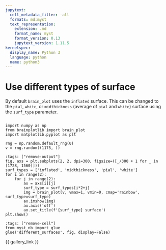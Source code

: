```yaml
---
jupytext:
  cell_metadata_filter: -all
  formats: md:myst
  text_representation:
    extension: .md
    format_name: myst
    format_version: 0.13
    jupytext_version: 1.11.5
kernelspec:
  display_name: Python 3
  language: python
  name: python3
---
```


# Use different types of surface

By default `brain_plot` uses the `inflated` surface.
This can be changed to the `pial`, `white`, or `midthickness` (average of `pial` and `white`) surface using the `surf_type` parameter.

```{glue:} different_surfaces
```

```{code-cell}python
import numpy as np
from brainplotlib import brain_plot
import matplotlib.pyplot as plt

rng = np.random.default_rng(0)
v = rng.random((1175, ))
```
```{code-cell}python
:tags: ["remove-output"]
fig, axs = plt.subplots(2, 2, dpi=300, figsize=([_/300 + 1 for _ in [1728, 1560]]))
surf_types = ['inflated', 'midthickness', 'pial', 'white']
for i in range(2):
    for j in range(2):
        ax = axs[i][j]
        surf_type = surf_types[i*2+j]
        img = brain_plot(v, vmax=1, vmin=0, cmap='rainbow', surf_type=surf_type)
        ax.imshow(img)
        ax.axis('off')
        ax.set_title(f'{surf_type} surface')
plt.show()
```
```{code-cell}python
:tags: ["remove-cell"]
from myst_nb import glue
glue('different_surfaces', fig, display=False)
```

{{ gallery_link }}
